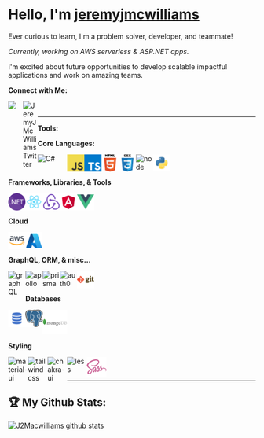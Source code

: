 
# Hello, I'm [jeremyjmcwilliams](https://jeremyjmcwilliams.com/)


Ever curious to learn, I'm a problem solver, developer, and teammate! 

*Currently, working on AWS serverless & ASP.NET apps.*

I'm excited about future opportunities to develop scalable impactful applications and work on amazing teams.

**Connect with Me:**

[<img align="left" src="https://static.licdn.com/sc/h/al2o9zrvru7aqj8e1x2rzsrca" width="30"> ](https://www.linkedin.com/in/jeremy-mcwilliams/)
[<img align="left"  src="https://cdn.jsdelivr.net/npm/simple-icons@v3/icons/twitter.svg" alt="JeremyJMcWilliams Twitter" width="30px"/>](https://twitter.com/McWilliamJJ1)

<br/>

---

**Tools:**

**Core Languages:**

<img align='left' alt='C#' src="https://www.avenga.com/wp-content/uploads/2020/11/C-Sharp.png" width='60'>
<img align='left' alt='javascript' src="https://raw.githubusercontent.com/github/explore/80688e429a7d4ef2fca1e82350fe8e3517d3494d/topics/javascript/javascript.png" width='35'>
<img align='left' alt='typescript' src="https://raw.githubusercontent.com/github/explore/80688e429a7d4ef2fca1e82350fe8e3517d3494d/topics/typescript/typescript.png" width='35'>
<img align='left' alt='html' src="https://raw.githubusercontent.com/github/explore/80688e429a7d4ef2fca1e82350fe8e3517d3494d/topics/html/html.png" width='35'>
<img align='left' alt='css' src="https://raw.githubusercontent.com/github/explore/80688e429a7d4ef2fca1e82350fe8e3517d3494d/topics/css/css.png" width='35'>
<img align='left' alt='node' src="https://avatars3.githubusercontent.com/u/9950313?s=200&v=4" width='35'/>
<img align='left' alt='python' src="https://raw.githubusercontent.com/github/explore/80688e429a7d4ef2fca1e82350fe8e3517d3494d/topics/python/python.png" width='35'>


<br/>
<br/>

**Frameworks, Libraries, & Tools**

<img align='left' alt='react' src="https://raw.githubusercontent.com/github/explore/93d8a67084f94b2a444e510199a6e7622e5b09a3/topics/dotnet/dotnet.png" width='35'>
<img align='left' alt='react' src="https://raw.githubusercontent.com/github/explore/80688e429a7d4ef2fca1e82350fe8e3517d3494d/topics/react/react.png" width='35'>
<img align='left' alt='redux' src="https://raw.githubusercontent.com/github/explore/80688e429a7d4ef2fca1e82350fe8e3517d3494d/topics/redux/redux.png" width='35'>
<img align='left' alt='vue' src="https://raw.githubusercontent.com/github/explore/80688e429a7d4ef2fca1e82350fe8e3517d3494d/topics/angular/angular.png" width='35'/>
<img align='left' alt='vue' src="https://raw.githubusercontent.com/github/explore/80688e429a7d4ef2fca1e82350fe8e3517d3494d/topics/vue/vue.png" width='35'/>


<br/>
<br/>

**Cloud**

<img align='left' alt='aws' src="https://raw.githubusercontent.com/github/explore/fbceb94436312b6dacde68d122a5b9c7d11f9524/topics/aws/aws.png" width='35'/>
<img align='left' alt='aws' src="https://raw.githubusercontent.com/github/explore/eaef8552d8b082ffafe2bfc8a5023d47da904aac/topics/azure/azure.png" width='35'/>

<br/>
<br/>

**GraphQL, ORM, & misc...**

<img align='left' alt='graphQL' src="https://avatars0.githubusercontent.com/u/12972006?s=200&v=4" width='35'/>
<img align='left' alt='apollo' src="https://avatars2.githubusercontent.com/u/17189275?s=200&v=4" width='35'/>
<img align='left' alt='prisma' src="https://avatars3.githubusercontent.com/u/55085183?s=200&v=4" width='35'/>
<img align='left' alt='auth0' src="https://avatars.githubusercontent.com/u/2824157?s=200&v=4" width='35'/>
<img align='left' alt='git' src="https://raw.githubusercontent.com/github/explore/80688e429a7d4ef2fca1e82350fe8e3517d3494d/topics/git/git.png" width='35'>

<br />
<br />

**Databases** 

<img align='left' alt='sql' src="https://raw.githubusercontent.com/github/explore/80688e429a7d4ef2fca1e82350fe8e3517d3494d/topics/sql/sql.png" width='35'/>
<img align='left' alt='postgres' src="https://raw.githubusercontent.com/github/explore/80688e429a7d4ef2fca1e82350fe8e3517d3494d/topics/postgresql/postgresql.png" width='35'/>
<img align='left' alt='mongoDB' src="https://raw.githubusercontent.com/github/explore/80688e429a7d4ef2fca1e82350fe8e3517d3494d/topics/mongodb/mongodb.png" width='50'/>

<br />
<br />
<br />

**Styling**

<img align='left' alt='material-ui' src="https://avatars2.githubusercontent.com/u/33663932?s=200&v=4" width='40'/>
<img align='left' alt='tailwind css' src="https://avatars.githubusercontent.com/u/67109815?s=200&v=4" width='40'/>
<img align='left' alt='chakra-ui' src="https://avatars.githubusercontent.com/u/54212428?s=200&v=4" width='40'/>
<img align='left' alt='less' src="https://avatars0.githubusercontent.com/u/3538330?s=200&v=4" width='40'/>
<img align='left' alt='scss' src="https://raw.githubusercontent.com/github/explore/80688e429a7d4ef2fca1e82350fe8e3517d3494d/topics/sass/sass.png" width='40'/>



<br/>
<br/>

---
## :trophy: My Github Stats:

[![J2Macwilliams github stats](https://github-readme-stats.vercel.app/api?username=J2Macwilliams&show_icons=true&theme=tokyonight)](https://github.com/J2Macwilliams/github-readme-stats)






